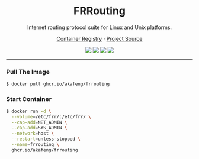 <h1 align="center">FRRouting</h1>

<p align="center">Internet routing protocol suite for Linux and Unix platforms.</p>

<p align="center">
    <a href="https://ghcr.io/akafeng/frrouting">Container Registry</a> ·
    <a href="https://github.com/FRRouting/frr">Project Source</a>
</p>

<p align="center">
    <img src="https://img.shields.io/github/actions/workflow/status/akafeng/docker-frrouting/push.yml?branch=main" />
    <img src="https://img.shields.io/github/last-commit/akafeng/docker-frrouting" />
    <img src="https://img.shields.io/github/v/release/akafeng/docker-frrouting" />
    <img src="https://img.shields.io/github/release-date/akafeng/docker-frrouting" />
</p>

---

### Pull The Image

```bash
$ docker pull ghcr.io/akafeng/frrouting
```

### Start Container

```bash
$ docker run -d \
  --volume=/etc/frr/:/etc/frr/ \
  --cap-add=NET_ADMIN \
  --cap-add=SYS_ADMIN \
  --network=host \
  --restart=unless-stopped \
  --name=frrouting \
  ghcr.io/akafeng/frrouting
```

